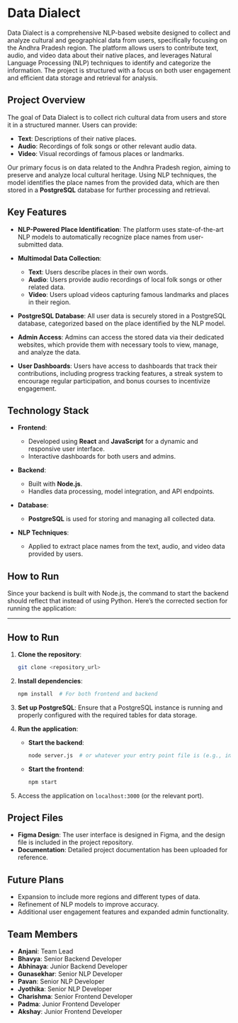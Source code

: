 # Data Dialect 

Data Dialect is a comprehensive NLP-based website designed to collect and analyze cultural and geographical data from users, specifically focusing on the Andhra Pradesh region. The platform allows users to contribute text, audio, and video data about their native places, and leverages Natural Language Processing (NLP) techniques to identify and categorize the information. The project is structured with a focus on both user engagement and efficient data storage and retrieval for analysis.

## Project Overview

The goal of Data Dialect is to collect rich cultural data from users and store it in a structured manner. Users can provide:
- **Text**: Descriptions of their native places.
- **Audio**: Recordings of folk songs or other relevant audio data.
- **Video**: Visual recordings of famous places or landmarks.

Our primary focus is on data related to the Andhra Pradesh region, aiming to preserve and analyze local cultural heritage. Using NLP techniques, the model identifies the place names from the provided data, which are then stored in a **PostgreSQL** database for further processing and retrieval.

## Key Features

- **NLP-Powered Place Identification**: The platform uses state-of-the-art NLP models to automatically recognize place names from user-submitted data.
  
- **Multimodal Data Collection**:
  - **Text**: Users describe places in their own words.
  - **Audio**: Users provide audio recordings of local folk songs or other related data.
  - **Video**: Users upload videos capturing famous landmarks and places in their region.

- **PostgreSQL Database**: All user data is securely stored in a PostgreSQL database, categorized based on the place identified by the NLP model.

- **Admin Access**: Admins can access the stored data via their dedicated websites, which provide them with necessary tools to view, manage, and analyze the data.

- **User Dashboards**: Users have access to dashboards that track their contributions, including progress tracking features, a streak system to encourage regular participation, and bonus courses to incentivize engagement.

## Technology Stack

- **Frontend**: 
  - Developed using **React** and **JavaScript** for a dynamic and responsive user interface.
  - Interactive dashboards for both users and admins.
  
- **Backend**:
  - Built with **Node.js**.
  - Handles data processing, model integration, and API endpoints.

- **Database**: 
  - **PostgreSQL** is used for storing and managing all collected data.
  
- **NLP Techniques**: 
  - Applied to extract place names from the text, audio, and video data provided by users.

## How to Run
Since your backend is built with Node.js, the command to start the backend should reflect that instead of using Python. Here’s the corrected section for running the application:

---

## How to Run

1. **Clone the repository**:
   ```bash
   git clone <repository_url>
   ```

2. **Install dependencies**:
   ```bash
   npm install  # For both frontend and backend
   ```

3. **Set up PostgreSQL**:
   Ensure that a PostgreSQL instance is running and properly configured with the required tables for data storage.

4. **Run the application**:

   - **Start the backend**:
     ```bash
     node server.js  # or whatever your entry point file is (e.g., index.js)
     ```

   - **Start the frontend**:
     ```bash
     npm start
     ```

5. Access the application on `localhost:3000` (or the relevant port).

## Project Files

- **Figma Design**: The user interface is designed in Figma, and the design file is included in the project repository.
- **Documentation**: Detailed project documentation has been uploaded for reference.

## Future Plans

- Expansion to include more regions and different types of data.
- Refinement of NLP models to improve accuracy.
- Additional user engagement features and expanded admin functionality. 

## Team Members

- **Anjani**: Team Lead 
- **Bhavya**: Senior Backend Developer
- **Abhinaya**: Junior Backend Developer
- **Gunasekhar**: Senior NLP Developer
- **Pavan**: Senior NLP Developer
- **Jyothika**: Senior NLP Developer
- **Charishma**: Senior Frontend Developer
- **Padma**: Junior Frontend Developer
- **Akshay**: Junior Frontend Developer

